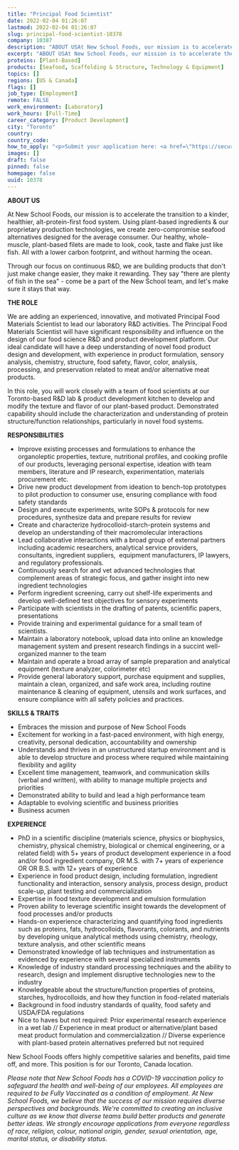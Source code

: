 ```yaml
---
title: "Principal Food Scientist"
date: 2022-02-04 01:26:07
lastmod: 2022-02-04 01:26:07
slug: principal-food-scientist-10378
company: 10387
description: "ABOUT USAt New School Foods, our mission is to accelerate the transition to a kinder, healthier, alt-protein-first food system. Using plant-based ingredients & our proprietary production technologies, we create zero-compromise seafood alternatives designed for the average consumer. Our healthy, whole-muscle, plant-based filets are made to look, cook, taste and flake just like fish. All with a lower carbon footprint, and without harming the ocean."
excerpt: "ABOUT USAt New School Foods, our mission is to accelerate the transition to a kinder, healthier, alt-protein-first food system. Using plant-based ingredients & our proprietary production technologies, we create zero-compromise seafood alternatives designed for the average consumer. Our healthy, whole-muscle, plant-based filets are made to look, cook, taste and flake just like fish. All with a lower carbon footprint, and without harming the ocean."
proteins: [Plant-Based]
products: [Seafood, Scaffolding & Structure, Technology & Equipment]
topics: []
regions: [US & Canada]
flags: []
job_type: [Employment]
remote: FALSE
work_environment: [Laboratory]
work_hours: [Full-Time]
career_category: [Product Development]
city: "Toronto"
country: 
country_code: 
how_to_apply: "<p>Submit your application here: <a href=\"https://secure.collage.co/jobs/newschoolfoods/28251\">https://secure.collage.co/jobs/newschoolfoods/28251</a></p>"
images: []
draft: false
pinned: false
homepage: false
uuid: 10378
---
```

**ABOUT US**

At New School Foods, our mission is to accelerate the transition to a
kinder, healthier, alt-protein-first food system. Using plant-based
ingredients & our proprietary production technologies, we create
zero-compromise seafood alternatives designed for the average consumer.
Our healthy, whole-muscle, plant-based filets are made to look, cook,
taste and flake just like fish. All with a lower carbon footprint, and
without harming the ocean.

Through our focus on continuous R&D, we are building products that don't
just make change easier, they make it rewarding. They say "there are
plenty of fish in the sea" - come be a part of the New School team, and
let's make sure it stays that way.

**THE ROLE**

We are adding an experienced, innovative, and motivated Principal Food
Materials Scientist to lead our laboratory R&D activities. The Principal
Food Materials Scientist will have significant responsibility and
influence on the design of our food science R&D and product development
platform. Our ideal candidate will have a deep understanding of novel
food product design and development, with experience in product
formulation, sensory analysis, chemistry, structure, food safety,
flavor, color, analysis, processing, and preservation related to meat
and/or alternative meat products.

In this role, you will work closely with a team of food scientists at
our Toronto-based R&D lab & product development kitchen to develop and
modify the texture and flavor of our plant-based product. Demonstrated
capability should include the characterization and understanding of
protein structure/function relationships, particularly in novel food
systems.

**RESPONSIBILITIES**

-   Improve existing processes and formulations to enhance the
    organoleptic properties, texture, nutritional profiles, and cooking
    profile of our products, leveraging personal expertise, ideation
    with team members, literature and IP research, experimentation,
    materials procurement etc.
-   Drive new product development from ideation to bench-top prototypes
    to pilot production to consumer use, ensuring compliance with food
    safety standards
-   Design and execute experiments, write SOPs & protocols for new
    procedures, synthesize data and prepare results for review
-   Create and characterize hydrocolloid-starch-protein systems and
    develop an understanding of their macromolecular interactions
-   Lead collaborative interactions with a broad group of external
    partners including academic researchers, analytical service
    providers, consultants, ingredient suppliers,  equipment
    manufacturers, IP lawyers, and regulatory professionals.
-   Continuously search for and vet advanced technologies that
    complement areas of strategic focus, and gather insight into new
    ingredient technologies
-   Perform ingredient screening, carry out shelf-life experiments and
    develop well-defined test objectives for sensory experiments
-   Participate with scientists in the drafting of patents, scientific
    papers, presentations
-   Provide training and experimental guidance for a small team of
    scientists.
-   Maintain a laboratory notebook, upload data into online an knowledge
    management system and present research findings in a succint
    well-organized manner to the team
-   Maintain and operate a broad array of sample preparation and
    analytical equipment (texture analyzer, colorimeter etc)
-   Provide general laboratory support, purchase equipment and supplies,
    maintain a clean, organized, and safe work area, including routine
    maintenance & cleaning of equipment, utensils and work surfaces, and
    ensure compliance with all safety policies and practices.

**SKILLS & TRAITS**

-   Embraces the mission and purpose of New School Foods
-   Excitement for working in a fast-paced environment, with high
    energy, creativity, personal dedication, accountability and
    ownership
-   Understands and thrives in an unstructured startup environment and
    is able to develop structure and process where required while
    maintaining flexibility and agility
-   Excellent time management, teamwork, and communication skills
    (verbal and written), with ability to manage multiple projects and
    priorities
-   Demonstrated ability to build and lead a high performance team
-   Adaptable to evolving scientific and business priorities
-   Business acumen

**EXPERIENCE**

-   PhD in a scientific discipline (materials science, physics or
    biophysics, chemistry, physical chemistry, biological or chemical
    engineering, or a related field) with 5+ years of product
    development experience in a food and/or food ingredient company, OR
    M.S. with 7+ years of experience OR OR B.S. with 12+ years of
    experience
-   Experience in food product design, including formulation, ingredient
    functionality and interaction, sensory analysis, process design,
    product scale-up, plant testing and commercialization
-   Expertise in food texture development and emulsion formulation
-   Proven ability to leverage scientific insight towards the
    development of food processes and/or products
-   Hands-on experience characterizing and quantifying food ingredients
    such as proteins, fats, hydrocolloids, flavorants, colorants, and
    nutrients by developing unique analytical methods using chemistry,
    rheology, texture analysis, and other scientific means
-   Demonstrated knowledge of lab techniques and instrumentation as
    evidenced by experience with several specialized instruments
-   Knowledge of industry standard processing techniques and the ability
    to research, design and implement disruptive technologies new to the
    industry
-   Knowledgeable about the structure/function properties of proteins,
    starches, hydrocolloids, and how they function in food-related
    materials
-   Background in food industry standards of quality, food safety and
    USDA/FDA regulations
-   Nice to haves but not required: Prior experimental research
    experience in a wet lab // Experience in meat product or
    alternative/plant based meat product formulation and
    commercialization // Diverse experience with plant-based protein
    alternatives preferred but not required

New School Foods offers highly competitive salaries and benefits, paid
time off, and more. This position is for our Toronto, Canada location.

*Please note that New School Foods has a COVID-19 vaccination policy to
safeguard the health and well-being of our employees. All employees are
required to be Fully Vaccinated as a condition of employment. At New
School Foods, we believe that the success of our mission requires
diverse perspectives and backgrounds. We're committed to creating an
inclusive culture as we know that diverse teams build better products
and generate better ideas. We strongly encourage applications from
everyone regardless of race, religion, colour, national origin, gender,
sexual orientation, age, marital status, or disability status.*
